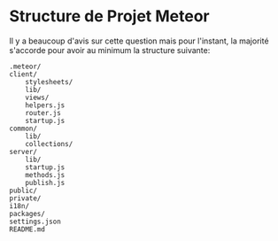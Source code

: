 # Structure de Projet Meteor

Il y a beaucoup d'avis sur cette question mais pour l'instant, la majorité s'accorde pour avoir au minimum la structure suivante:

    .meteor/
    client/
        stylesheets/
        lib/
        views/
        helpers.js
        router.js
        startup.js
    common/
        lib/
        collections/
    server/
        lib/
        startup.js
        methods.js
        publish.js
    public/
    private/
    i18n/
    packages/
    settings.json
    README.md

